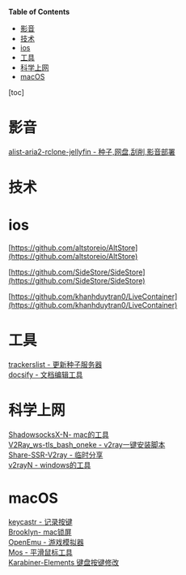 <!-- START doctoc generated TOC please keep comment here to allow auto update -->
<!-- DON'T EDIT THIS SECTION, INSTEAD RE-RUN doctoc TO UPDATE -->
**Table of Contents**

- [影音](#%E5%BD%B1%E9%9F%B3)
- [技术](#%E6%8A%80%E6%9C%AF)
- [ios](#ios)
- [工具](#%E5%B7%A5%E5%85%B7)
- [科学上网](#%E7%A7%91%E5%AD%A6%E4%B8%8A%E7%BD%91)
- [macOS](#macos)

<!-- END doctoc generated TOC please keep comment here to allow auto update -->

[toc]

# 影音

[alist-aria2-rclone-jellyfin - 种子,网盘,刮削,影音部署](/alist-aria2-rclone-jellyfin/)



# 技术



# ios

[https://github.com/altstoreio/AltStore](https://github.com/altstoreio/AltStore)

[https://github.com/SideStore/SideStore](https://github.com/SideStore/SideStore)

[https://github.com/khanhduytran0/LiveContainer](https://github.com/khanhduytran0/LiveContainer)



# 工具

[trackerslist - 更新种子服务器](https://github.com/ngosang/trackerslist)  
[docsify - 文档编辑工具](https://github.com/docsifyjs/docsify)

# 科学上网
[ShadowsocksX-N- mac的工具](https://github.com/shadowsocks/ShadowsocksX-NG)   
[V2Ray_ws-tls_bash_oneke - v2ray一键安装脚本](https://github.com/wulabing/V2Ray_ws-tls_bash_onekey)    
[Share-SSR-V2ray - 临时分享](https://github.com/selierlin/Share-SSR-V2ray)  
[v2rayN - windows的工具](https://github.com/2dust/v2rayN)  


# macOS
[keycastr - 记录按键](https://github.com/keycastr/keycastr)  
[Brooklyn- mac锁屏](https://github.com/pedrommcarrasco/Brooklyn)  
[OpenEmu - 游戏模拟器](https://github.com/OpenEmu/OpenEmu)  
[Mos - 平滑鼠标工具](https://github.com/Caldis/Mos)  
[Karabiner-Elements  键盘按键修改](https://github.com/pqrs-org/Karabiner-Elements)  



